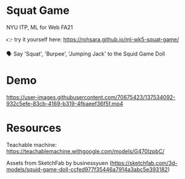 # Squat Game
NYU ITP, ML for Web FA21 

👉 try it yourself here: https://rohsara.github.io/ml-wk5-squat-game/

🗣 Say 'Squat', 'Burpee', 'Jumping Jack' to the Squid Game Doll 


# Demo




https://user-images.githubusercontent.com/70675423/137534092-932c5efe-83cb-4169-b319-4fbaeef36f5f.mp4





# Resources

Teachable machine: https://teachablemachine.withgoogle.com/models/G470IzpbC/

Assets from SketchFab by businessyuen (https://sketchfab.com/3d-models/squid-game-doll-ccfed977f35446a7914a3abc5e393182)
